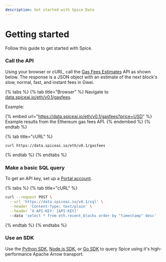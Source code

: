 ```yaml
---
description: Get started with Spice Data
---
```


# Getting started

Follow this guide to get started with Spice.

### Call the API

Using your browser or cURL, call the [Gas Fees Estimates](../broken-reference/) API as shown below. The response is a JSON object with an estimate of the next block's slow, normal, fast, and instant fees in Gwei.

{% tabs %}
{% tab title="Browser" %}
Navigate to [data.spiceai.io/eth/v0.1/gasfees](https://data.spiceai.io/eth/v0.1/gasfees).

Example:

{% embed url="https://data.spiceai.io/eth/v0.1/gasfees?price=USD" %}
Example results from the Ethereum gas fees API.
{% endembed %}
{% endtab %}

{% tab title="cURL" %}
```
curl https://data.spiceai.io/eth/v0.1/gasfees
```
{% endtab %}
{% endtabs %}

### Make a basic SQL query

To get an API key, set up a [Portal account](portal-login.md).

{% tabs %}
{% tab title="cURL" %}
```bash
curl --request POST \
  --url 'https://data.spiceai.io/v0.1/sql' \
  --header 'Content-Type: text/plain' \
  --header 'X-API-KEY: [API-KEY]'
  --data 'select * from eth.recent_blocks order by "timestamp" desc'
```
{% endtab %}
{% endtabs %}

### Use an SDK

Use the [Python SDK](../sdks/python-sdk.md), [Node.js SDK](../sdks/node.js-sdk/), or [Go SDK](../sdks/go.md) to query Spice using it's high-performance Apache Arrow transport.
